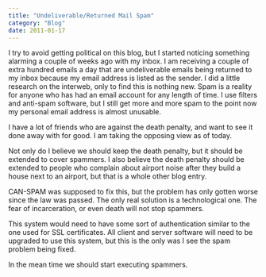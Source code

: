 ```yaml
---
title: "Undeliverable/Returned Mail Spam"
category: "Blog"
date: 2011-01-17
---
```



I try to avoid getting political on this blog, but I started noticing something alarming a couple of weeks ago with my inbox. I am receiving a couple of extra hundred emails a day that are undeliverable emails being returned to my inbox because my email address is listed as the sender. I did a little research on the interweb, only to find this is nothing new. Spam is a reality for anyone who has had an email account for any length of time. I use filters and anti-spam software, but I still get more and more spam to the point now my personal email address is almost unusable.

I have a lot of friends who are against the death penalty, and want to see it done away with for good. I am taking the opposing view as of today.

Not only do I believe we should keep the death penalty, but it should be extended to cover spammers. I also believe the death penalty should be extended to people who complain about airport noise after they build a house next to an airport, but that is a whole other blog entry.

CAN-SPAM was supposed to fix this, but the problem has only gotten worse since the law was passed. The only real solution is a technological one. The fear of incarceration, or even death will not stop spammers.

This system would need to have some sort of authentication similar to the one used for SSL certificates. All client and server software will need to be upgraded to use this system, but this is the only was I see the spam problem being fixed.

In the mean time we should start executing spammers.